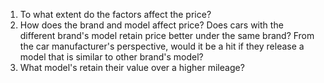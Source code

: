 1. To what extent do the factors affect the price?
2. How does the brand and model affect price? Does cars with the different
   brand's model retain price better under the same brand?
    From the car manufacturer's perspective, would it be a hit if they release a
    model that is similar to other brand's model?
3. What model's retain their value over a higher mileage?


